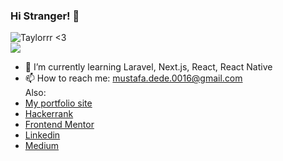 ### Hi Stranger! 👋
<!-- ![Joey](https://media3.giphy.com/media/l3V0A5D73FHx4ayyI/giphy.gif?cid=790b76116ea264a818ee039db28f613ffa819a73350d79bb&rid=giphy.gif&ct=g) -->
![Taylorrr <3](https://media1.giphy.com/media/wauPxgnFu7pBrumPmo/giphy.gif?cid=790b7611e393ba729b7d0b6a5e223f3460f3605e933758c3&rid=giphy.gif&ct=g)
<br/>
![](https://komarev.com/ghpvc/?username=mustafadede&color=orange)
<br/>
- 🌱 I’m currently learning Laravel, Next.js, React, React Native
- 📫 How to reach me: mustafa.dede.0016@gmail.com
  <br/>
  Also:
 - [My portfolio site](https://mustafadede.dev/) 
 - [Hackerrank](https://www.hackerrank.com/mustafadededev)
 - [Frontend Mentor](https://www.frontendmentor.io/profile/mustafadede)
 - [Linkedin](https://www.linkedin.com/in/mustafadededev/)
 - [Medium](https://medium.com/@mustafadededev)
<!--
**mustafadede/mustafadede** is a ✨ _special_ ✨ repository because its `README.md` (this file) appears on your GitHub profile.

Here are some ideas to get you started:

- 🔭 I’m currently working on ...
- 🌱 I’m currently learning ...
- 👯 I’m looking to collaborate on ...
- 🤔 I’m looking for help with ...
- 💬 Ask me about ...
- 📫 How to reach me: ...
- 😄 Pronouns: ...
- ⚡ Fun fact: ...
-->
